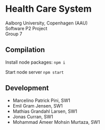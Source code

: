 # Health Care System

Aalborg University, Copenhagen (AAU)  
Software P2 Project  
Group 7

## Compilation

Install node packages:
`npm i`

Start node server
`npm start`

## Development

- Marcelino Patrick Pini, SW1
- Emil Gram Jensen, SW1
- Mathias Grandahl Larsen, SW1
- Jonas Curran, SW1
- Mohammad Ameer Mohsin Murtaza, SW1
